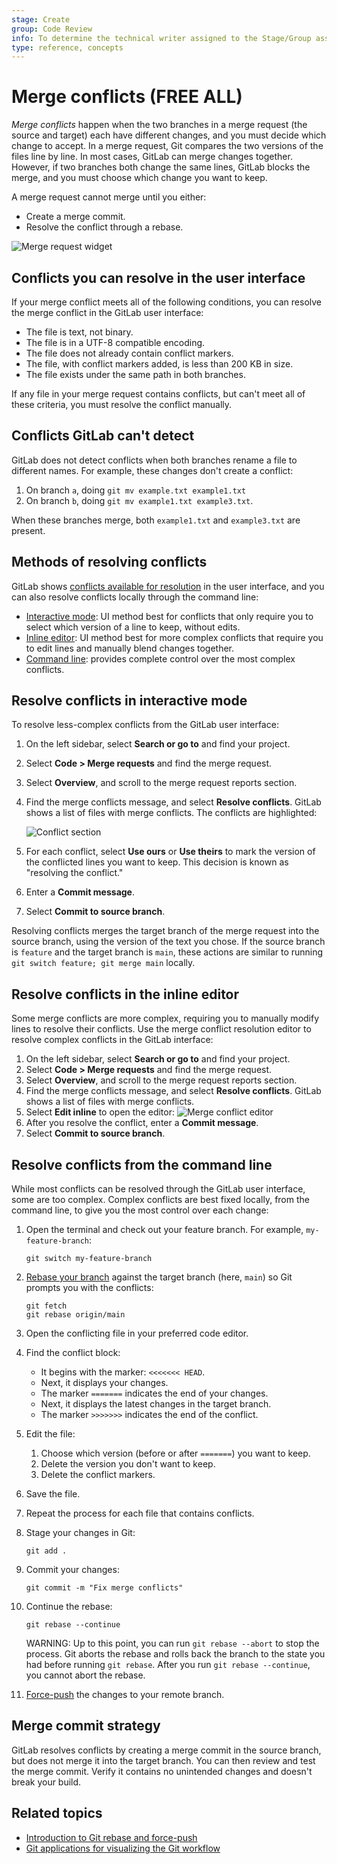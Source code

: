 ```yaml
---
stage: Create
group: Code Review
info: To determine the technical writer assigned to the Stage/Group associated with this page, see https://about.gitlab.com/handbook/product/ux/technical-writing/#assignments
type: reference, concepts
---
```


# Merge conflicts **(FREE ALL)**

_Merge conflicts_ happen when the two branches in a merge request (the source and target) each have different
changes, and you must decide which change to accept. In a merge request, Git compares
the two versions of the files line by line. In most cases, GitLab can merge changes
together. However, if two branches both change the same lines, GitLab blocks the merge,
and you must choose which change you want to keep.

A merge request cannot merge until you either:

- Create a merge commit.
- Resolve the conflict through a rebase.

![Merge request widget](img/merge_request_widget.png)

## Conflicts you can resolve in the user interface

If your merge conflict meets all of the following conditions, you can resolve the
merge conflict in the GitLab user interface:

- The file is text, not binary.
- The file is in a UTF-8 compatible encoding.
- The file does not already contain conflict markers.
- The file, with conflict markers added, is less than 200 KB in size.
- The file exists under the same path in both branches.

If any file in your merge request contains conflicts, but can't meet all of these
criteria, you must resolve the conflict manually.

## Conflicts GitLab can't detect

GitLab does not detect conflicts when both branches rename a file to different names.
For example, these changes don't create a conflict:

1. On branch `a`, doing `git mv example.txt example1.txt`
1. On branch `b`, doing `git mv example1.txt example3.txt`.

When these branches merge, both `example1.txt` and `example3.txt` are present.

## Methods of resolving conflicts

GitLab shows [conflicts available for resolution](#conflicts-you-can-resolve-in-the-user-interface)
in the user interface, and you can also resolve conflicts locally through the command line:

- [Interactive mode](#resolve-conflicts-in-interactive-mode): UI method best for
  conflicts that only require you to select which version of a line to keep, without edits.
- [Inline editor](#resolve-conflicts-in-the-inline-editor): UI method best for more complex conflicts that require you to
  edit lines and manually blend changes together.
- [Command line](#resolve-conflicts-from-the-command-line): provides complete control over the most complex conflicts.

## Resolve conflicts in interactive mode

To resolve less-complex conflicts from the GitLab user interface:

1. On the left sidebar, select **Search or go to** and find your project.
1. Select **Code > Merge requests** and find the merge request.
1. Select **Overview**, and scroll to the merge request reports section.
1. Find the merge conflicts message, and select **Resolve conflicts**.
   GitLab shows a list of files with merge conflicts. The conflicts are
   highlighted:

   ![Conflict section](img/conflict_section.png)
1. For each conflict, select **Use ours** or **Use theirs** to mark the version
   of the conflicted lines you want to keep. This decision is known as
   "resolving the conflict."
1. Enter a **Commit message**.
1. Select **Commit to source branch**.

Resolving conflicts merges the target branch of the merge request into the
source branch, using the version of the text you chose. If the source branch is
`feature` and the target branch is `main`, these actions are similar to running
`git switch feature; git merge main` locally.

## Resolve conflicts in the inline editor

Some merge conflicts are more complex, requiring you to manually modify lines to
resolve their conflicts. Use the merge conflict resolution editor to resolve complex
conflicts in the GitLab interface:

1. On the left sidebar, select **Search or go to** and find your project.
1. Select **Code > Merge requests** and find the merge request.
1. Select **Overview**, and scroll to the merge request reports section.
1. Find the merge conflicts message, and select **Resolve conflicts**.
   GitLab shows a list of files with merge conflicts.
1. Select **Edit inline** to open the editor:
   ![Merge conflict editor](img/merge_conflict_editor.png)
1. After you resolve the conflict, enter a **Commit message**.
1. Select **Commit to source branch**.

## Resolve conflicts from the command line

While most conflicts can be resolved through the GitLab user interface, some are too complex.
Complex conflicts are best fixed locally, from the command line, to give you the
most control over each change:

1. Open the terminal and check out your feature branch. For example, `my-feature-branch`:

   ```shell
   git switch my-feature-branch
   ```

1. [Rebase your branch](../../../topics/git/git_rebase.md#regular-rebase) against the
   target branch (here, `main`) so Git prompts you with the conflicts:

   ```shell
   git fetch
   git rebase origin/main
   ```

1. Open the conflicting file in your preferred code editor.
1. Find the conflict block:
   - It begins with the marker: `<<<<<<< HEAD`.
   - Next, it displays your changes.
   - The marker `=======` indicates the end of your changes.
   - Next, it displays the latest changes in the target branch.
   - The marker `>>>>>>>` indicates the end of the conflict.
1. Edit the file:
   1. Choose which version (before or after `=======`) you want to keep.
   1. Delete the version you don't want to keep.
   1. Delete the conflict markers.
1. Save the file.
1. Repeat the process for each file that contains conflicts.
1. Stage your changes in Git:

   ```shell
   git add .
   ```

1. Commit your changes:

   ```shell
   git commit -m "Fix merge conflicts"
   ```

1. Continue the rebase:

   ```shell
   git rebase --continue
   ```

   WARNING:
   Up to this point, you can run `git rebase --abort` to stop the process.
   Git aborts the rebase and rolls back the branch to the state you had before
   running `git rebase`.
   After you run `git rebase --continue`, you cannot abort the rebase.

1. [Force-push](../../../topics/git/git_rebase.md#force-push) the changes to your
   remote branch.

## Merge commit strategy

GitLab resolves conflicts by creating a merge commit in the source branch, but
does not merge it into the target branch. You can then review and test the
merge commit. Verify it contains no unintended changes and doesn't break your build.

## Related topics

- [Introduction to Git rebase and force-push](../../../topics/git/git_rebase.md)
- [Git applications for visualizing the Git workflow](https://git-scm.com/downloads/guis)

<!-- ## Troubleshooting

Include any troubleshooting steps that you can foresee. If you know beforehand what issues
one might have when setting this up, or when something is changed, or on upgrading, it's
important to describe those, too. Think of things that may go wrong and include them here.
This is important to minimize requests for support, and to avoid doc comments with
questions that you know someone might ask.

Each scenario can be a third-level heading, for example `### Getting error message X`.
If you have none to add when creating a doc, leave this section in place
but commented out to help encourage others to add to it in the future. -->
